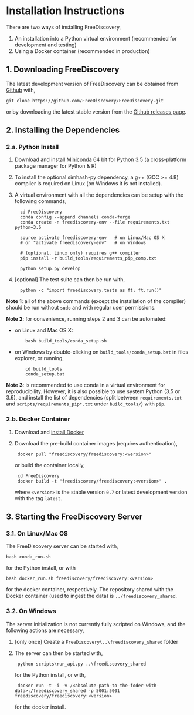 # Installation Instructions

There are two ways of installing FreeDiscovery,

1. An installation into a Python virtual environment (recommended for development and testing)
2. Using a Docker container (recommended in production)

## 1. Downloading FreeDiscovery

The latest development version of FreeDiscovery can be obtained from [Github](https://github.com/FreeDiscovery/FreeDiscovery) with,
      
    git clone https://github.com/FreeDiscovery/FreeDiscovery.git

or by downloading the latest stable version from the [Github releases page](https://github.com/FreeDiscovery/FreeDiscovery/releases).


## 2. Installing the Dependencies

### 2.a. Python Install

 1. Download and install [Miniconda](http://conda.pydata.org/miniconda.html) 64 bit for Python 3.5 (a cross-platform package manager for Python & R)

 2. To install the optional simhash-py dependency, a g++ (GCC >= 4.8) compiler is required on Linux (on Windows it is not installed). 
 
 3. A virtual environment with all the dependencies can be setup with the following commands,
 
          cd FreeDiscovery
          conda config --append channels conda-forge
          conda create -n freediscovery-env --file requirements.txt python=3.6
 
          source activate freediscovery-env   # on Linux/Mac OS X
          # or "activate freediscovery-env"   # on Windows 

          # (optional, Linux only) requires g++ compiler
          pip install -r build_tools/requirements_pip_comp.txt 

          python setup.py develop
 
 4. [optional] The test suite can then be run with,
 
          python -c "import freediscovery.tests as ft; ft.run()"


**Note 1**: all of the above commands (except the installation of the compiler) should be run without `sudo` and with regular user permissions.

**Note 2**: for convenience, running steps 2 and 3 can be automated:

- on Linux and Mac OS X:

          bash build_tools/conda_setup.sh

- on Windows by double-clicking on `build_tools/conda_setup.bat` in files explorer, or running,

          cd build_tools
          conda_setup.bat

**Note 3**: is recommended to use conda in a virtual environment for reproducibility. However, it is also possible to use system Python (3.5 or 3.6), and install the list of dependencies (split between `requirements.txt` and `scripts/requirements_pip*.txt` under `build_tools/`) with `pip`.


### 2.b. Docker Container
1. Download and [install Docker](https://docs.docker.com/engine/installation/)

2. Download the pre-build container images (requires authentication),

        docker pull "freediscovery/freediscovery:<version>"

   or build the container locally,
   
        cd FreeDiscovery
        docker build -t "freediscovery/freediscovery:<version>" .     

   where `<version>` is the stable version `0.7` or latest development version with the tag `latest`.

      
## 3. Starting the FreeDiscovery Server

### 3.1. On Linux/Mac OS 

The FreeDiscovery server can be started with,
   
    bash conda_run.sh
for the Python install, or with

    bash docker_run.sh freediscovery/freediscovery:<version>
for the docker container, respectively. The repository shared with the Docker container (used to ingest the data) is `../freediscovery_shared`.

### 3.2. On Windows

The server initialization is not currently fully scripted on Windows, and the following actions are necessary,

1. [only once] Create a `FreeDiscovery\..\freediscovery_shared` folder
2. The server can then be started with,

        python scripts\run_api.py ..\freediscovery_shared 
   for the Python install, or with,

        docker run -t -i -v /<absolute-path-to-the-foder-with-data>:/freediscovery_shared -p 5001:5001 freediscovery/freediscovery:<version>

   for the docker install.
